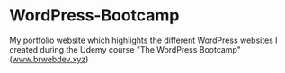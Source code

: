 # WordPress-Bootcamp
My portfolio website which highlights the different WordPress websites I created during the Udemy course "The WordPress Bootcamp" (www.brwebdev.xyz)
